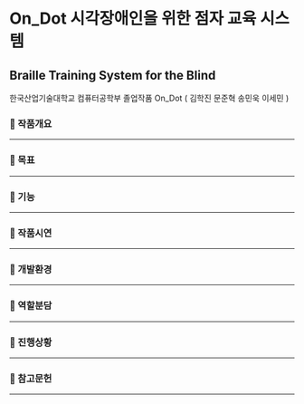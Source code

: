 # On_Dot 시각장애인을 위한 점자 교육 시스템
## Braille Training System for the Blind
한국산업기술대학교 컴퓨터공학부 졸업작품 On_Dot ( 김학진 문준혁 송민욱 이세민 )
### :large_orange_diamond: 작품개요
----------------------------------------------------------

### :large_orange_diamond: 목표
----------------------------------------------------------

### :large_orange_diamond: 기능
----------------------------------------------------------

### :large_orange_diamond: 작품시연
----------------------------------------------------------

### :large_orange_diamond: 개발환경
----------------------------------------------------------

### :large_orange_diamond: 역할분담
----------------------------------------------------------

### :large_orange_diamond: 진행상황
----------------------------------------------------------

### :large_orange_diamond: 참고문헌
----------------------------------------------------------
